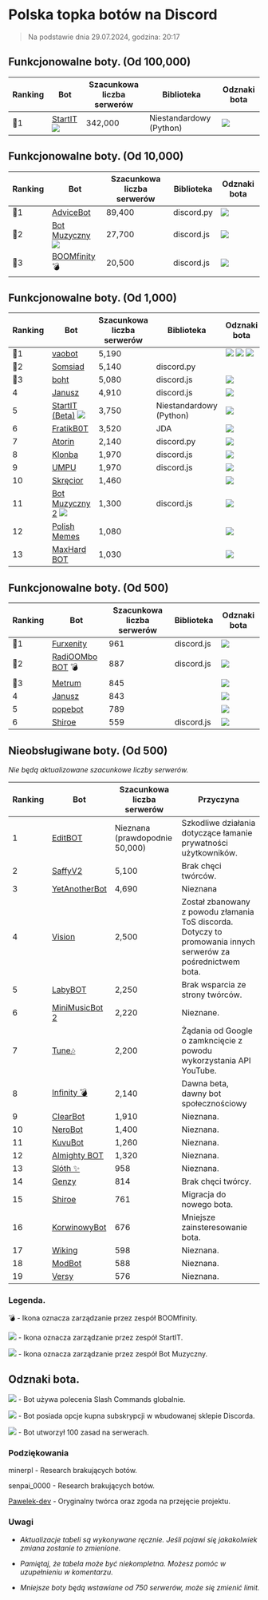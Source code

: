 # Polska topka botów na Discord

> Na podstawie dnia 29.07.2024, godzina: 20:17

## Funkcjonowalne boty. (Od 100,000)

| Ranking | Bot                                                                                           | Szacunkowa liczba serwerów | Biblioteka | Odznaki bota |
| ---- | --------------------------------------------------------------------------------------------- | ------------------------ | ------------------------ | ------------------------ |
|    🥇1 | [StartIT](https://discord.com/oauth2/authorize?client_id=572906387382861835&permissions=8&scope=bot) ![](https://topbots.pl/badges/startit.ico)          |               342,000 | Niestandardowy (Python) |  ![](https://topbots.pl/badges/supportscommands30x30_1.ico)

## Funkcjonowalne boty. (Od 10,000)
| Ranking | Bot                                                                                           | Szacunkowa liczba serwerów | Biblioteka | Odznaki bota |
| ---- | --------------------------------------------------------------------------------------------- | ------------------------ | ------------------------ | ------------------------ |
|    🥇1 | [AdviceBot](https://discord.com/oauth2/authorize?client_id=942110955502989373&permissions=8&scope=bot)        |               89,400 | discord.py | ![](https://topbots.pl/badges/supportscommands30x30_1.ico) |
|    🥈2 | [Bot Muzyczny](https://discord.com/oauth2/authorize?client_id=840892428613320726&permissions=8&scope=bot) ![](https://topbots.pl/badges/Bot-Muzyczny.ico)        |               27,700 | discord.js | ![](https://topbots.pl/badges/supportscommands30x30_1.ico) |
|    🥉3 | [BOOMfinity](https://discord.com/oauth2/authorize?client_id=450017151323996173&permissions=8&scope=bot) 💣        |               20,500 | discord.js | ![](https://topbots.pl/badges/supportscommands30x30_1.ico) | 

## Funkcjonowalne boty. (Od 1,000)
| Ranking | Bot                                                                                           | Szacunkowa liczba serwerów | Biblioteka | Odznaki bota |
| ---- | --------------------------------------------------------------------------------------------- | ------------------------ | ------------------------ | ------------------------ |
|    🥇1 | [vaobot](https://discord.com/oauth2/authorize?client_id=582183202341388308&scope=bot)           |      5,190        |  | ![](https://topbots.pl/badges/supportscommands30x30_1.ico) ![](https://topbots.pl/badges/premiumbot30x30.ico) ![](https://topbots.pl/badges/automod30x30.ico)  |
|    🥈2 | [Somsiad](https://discord.com/oauth2/authorize?client_id=473816281028493314&permissions=8&scope=bot)           |      5,140      | discord.py |  |
|    🥉3 | [boht](https://discord.com/oauth2/authorize?client_id=489377322042916885&permissions=8&scope=bot)        |               5,080 | discord.js | ![](https://topbots.pl/badges/supportscommands30x30_1.ico) |
|    4 | [Janusz](https://discord.com/oauth2/authorize?client_id=699551628499615764&permissions=8&scope=bot)        |               4,910 | discord.js | ![](https://topbots.pl/badges/supportscommands30x30_1.ico) |
|    5 | [StartIT (Beta)](https://discord.com/oauth2/authorize?client_id=690617660177907712&permissions=8&scope=bot) ![](https://topbots.pl/badges/startit.ico)        |               3,750 | Niestandardowy (Python) | ![](https://topbots.pl/badges/supportscommands30x30_1.ico) |
|    6 | [FratikB0T](https://discord.com/oauth2/authorize?client_id=338359366891732993&permissions=8&scope=bot)        |               3,520 | JDA | ![](https://topbots.pl/badges/supportscommands30x30_1.ico) |
|    7 | [Atorin](https://discord.com/oauth2/authorize?client_id=408959273956147200&permissions=8&scope=bot)        |               2,140 | discord.py | ![](https://topbots.pl/badges/supportscommands30x30_1.ico) |
|    8| [Klonba](https://discord.com/oauth2/authorize?client_id=488809387910234145&permissions=8&scope=bot)        |               1,970 | discord.js | ![](https://topbots.pl/badges/supportscommands30x30_1.ico) |
|    9| [UMPU](https://discord.com/oauth2/authorize?client_id=855900715720245289&permissions=8&scope=bot)       |               1,970 | discord.js | ![](https://topbots.pl/badges/supportscommands30x30_1.ico) |
|    10| [Skręcior](https://discord.com/oauth2/authorize?client_id=939103800898224139&permissions=8&scope=bot)        |               1,460 |  | ![](https://topbots.pl/badges/premiumbot30x30.ico) |
|    11 | [Bot Muzyczny 2](https://discord.com/oauth2/authorize?client_id=933385820889550878&permissions=8&scope=bot) ![](https://topbots.pl/badges/Bot-Muzyczny.ico)        |       1,300         | discord.js | ![](https://topbots.pl/badges/supportscommands30x30_1.ico) |
|    12| [Polish Memes](https://discord.com/oauth2/authorize?client_id=829662885058707497&permissions=8&scope=bot)        |               1,080 |  | ![](https://topbots.pl/badges/supportscommands30x30_1.ico)  |
|    13| [MaxHard BOT](https://discord.com/oauth2/authorize?client_id=684503427761569908&permissions=8&scope=bot)       |               1,030 |  | ![](https://topbots.pl/badges/supportscommands30x30_1.ico) |

## Funkcjonowalne boty. (Od 500)
| Ranking | Bot                                                                                           | Szacunkowa liczba serwerów | Biblioteka | Odznaki bota |
| ---- | --------------------------------------------------------------------------------------------- | ------------------------ | ------------------------ | ------------------------ |
|    🥇1| [Furxenity](https://discord.com/oauth2/authorize?client_id=826778019179659314&permissions=8&scope=bot)       |               961 | discord.js | ![](https://topbots.pl/badges/supportscommands30x30_1.ico) |
|    🥈2| [RadiOOMbo BOT](https://discord.com/oauth2/authorize?client_id=675416683481006159&permissions=8&scope=bot) 💣        |               887 | discord.js | ![](https://topbots.pl/badges/supportscommands30x30_1.ico) |
|    🥉3| [Metrum](https://discord.com/oauth2/authorize?client_id=890577647980146688&permissions=8&scope=bot)        |               845 |  | ![](https://topbots.pl/badges/supportscommands30x30_1.ico) |
|    4| [Janusz](https://discord.com/oauth2/authorize?client_id=421679109954076692&permissions=8&scope=bot)        |               843 |  | ![](https://topbots.pl/badges/supportscommands30x30_1.ico) |
|    5| [popebot](https://discord.com/oauth2/authorize?client_id=997525532101050538&permissions=8&scope=bot)        |               789 |  | ![](https://topbots.pl/badges/supportscommands30x30_1.ico) |
|    6| [Shiroe](https://discord.com/oauth2/authorize?client_id=782299960283627540&permissions=8&scope=bot)        |               559 | discord.js | ![](https://topbots.pl/badges/supportscommands30x30_1.ico) |



## Nieobsługiwane boty. (Od 500)
*Nie będą aktualizowane szacunkowe liczby serwerów.*

| Ranking | Bot                                                                                             | Szacunkowa liczba serwerów | Przyczyna |
| ---- | --------------------------------------------------------------------------------------------- | ------------------------ | ------------------------ | 
|    1 | [EditBOT](https://discord.com/oauth2/authorize?client_id=531953322899275797&scope=bot)             |               Nieznana (prawdopodnie 50,000) |       Szkodliwe działania dotyczące łamanie prywatności użytkowników.   |
|    2 | [SaffyV2](https://discord.com/oauth2/authorize?client_id=584011219103514635&scope=bot)             |      5,100        |       Brak chęci twórców.   |
|    3 | [YetAnotherBot](https://discord.com/oauth2/authorize?client_id=576468895461015552&permissions=8&scope=bot)        |               4,690 | Nieznana |
|    4 | [Vision](https://discord.com/oauth2/authorize?client_id=987166863593189376&permissions=8&scope=bot)        |               2,500 | Został zbanowany z powodu złamania ToS discorda. Dotyczy to promowania innych serwerów za pośrednictwem bota. |
|    5 | [LabyBOT](https://discord.com/oauth2/authorize?client_id=546058545917984769&scope=bot)          |      2,250        |        Brak wsparcia ze strony twórców. |
|    6 | [MiniMusicBot 2](https://discord.com/oauth2/authorize?client_id=889609046334783548&scope=bot)          |      2,220        |        Nieznane. |
|    7 | [Tune🎶](https://discord.com/oauth2/authorize?client_id=821795249348411393&scope=bot)           |      2,200        |       Żądania od Google o zamkncięcie z powodu wykorzystania API YouTube.   |
|    8 | [Infinity 💣](https://discord.com/oauth2/authorize?client_id=545926934886875139&scope=bot)           |      2,140        |       Dawna beta, dawny bot społecznościowy  |
|    9 | [ClearBot](https://discord.com/oauth2/authorize?client_id=639882671014805514&scope=bot)           |      1,910        |       Nieznana.   |
|    10 | [NeroBot](https://discord.com/oauth2/authorize?client_id=715273322199515316&scope=bot)           |      1,400        |       Nieznana.   |
|    11 | [KuvuBot](https://discord.com/oauth2/authorize?client_id=205965155282976768&scope=bot)           |      1,260        |       Nieznana.   |
|    12 | [Almighty BOT](https://discord.com/oauth2/authorize?client_id=858410509454802944&scope=bot)           |      1,320        |       Nieznana.   |
|    13 | [Slóth ✨](https://discord.com/oauth2/authorize?client_id=800442243697213442&scope=bot)           |      958       |       Nieznana.   |
|    14 | [Genzy](https://discord.com/oauth2/authorize?client_id=954496821672153119&scope=bot)           |      814        |       Brak chęci twórcy.   |
|    15 | [Shiroe](https://discord.com/oauth2/authorize?client_id=778697286950715413&permissions=8&scope=bot)        |               761 | Migracja do nowego bota. |
|    16 | [KorwinowyBot](https://discord.com/oauth2/authorize?client_id=778641026776301608&permissions=8&scope=bot)        |               676 | Mniejsze zainsteresowanie bota. |
|    17 | [Wiking](https://discord.com/oauth2/authorize?client_id=891750372635443291&permissions=8&scope=bot)        |               598 | Nieznana. |
|    18 | [ModBot](https://discord.com/oauth2/authorize?client_id=890577647980146688&permissions=8&scope=bot)        |               588 | Nieznana. |
|    19 | [Versy](https://discord.com/oauth2/authorize?client_id=777962341601247302&permissions=8&scope=bot)        |               576 | Nieznana. |


### Legenda.
💣 - Ikona oznacza zarządzanie przez zespół BOOMfinity.

![](https://topbots.pl/badges/startit.ico) - Ikona oznacza zarządzanie przez zespół StartIT.

![](https://topbots.pl/badges/Bot-Muzyczny.ico) - Ikona oznacza zarządzanie przez zespół Bot Muzyczny.

## Odznaki bota.
![](https://topbots.pl/badges/supportscommands30x30_1.ico) - Bot używa polecenia Slash Commands globalnie.

![](https://topbots.pl/badges/premiumbot30x30.ico) - Bot posiada opcje kupna subskrypcji w wbudowanej sklepie Discorda.

![](https://topbots.pl/badges/automod30x30.ico) - Bot utworzył 100 zasad na serwerach.

### Podziękowania
minerpl - Research brakujących botów.

senpai_0000 - Research brakujących botów.

[Pawelek-dev](https://gist.github.com/Pawelek-dev/31ad4ed8d76b8236a6af22e479b0bff5) - Oryginalny twórca oraz zgoda na przejęcie projektu.

### Uwagi
* *Aktualizacje tabeli są wykonywane ręcznie. Jeśli pojawi się jakakolwiek zmiana zostanie to zmienione.*

* *Pamiętaj, że tabela może być niekompletna. Możesz pomóc w uzupełnieniu w komentarzu.*

* *Mniejsze boty będą wstawiane od 750 serwerów, może się zmienić limit.*

